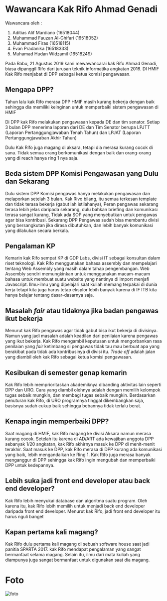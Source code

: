 # Wawancara Kak Rifo Ahmad Genadi

Wawancara oleh :

1. Aditias Alif Mardiano (16518044)
2. Muhammad Fauzan Al-Ghifari (16518052)
3. Muhammad Firas (16518115)
4. Evan Pradanika (16518333)
5. Muhamad Hudan Widzamil (16518249)

Pada Rabu, 21 Agustus 2019 kami mewawancarai kak Rifo Ahmad Genadi, biasa dipanggil Rifo dari jurusan teknik informatika angkatan 2016. DI HMIF Kak Rifo menjabat di DPP sebagai ketua komisi pengawasan.

## Mengapa DPP?
Tahun lalu kak Rifo merasa DPP HMIF masih kurang bekerja dengan baik sehingga dia memiliki keinginan untuk memperbaiki sistem pengawasan di HMIF

Di DPP kak Rifo melakukan pengawasan kepada DE dan tim senator. Setiap 3 bulan DPP menerima laporan dari DE dan Tim Senator berupa LPJTT (Laporan Pertanggungjawaban Tenah Tahun) dan LPJAT (Laporan Pertanggungjawaban Akhir Tahun)

Dulu Kak Rifo juga magang di aksara, tetapi dia merasa kurang cocok di sana. Tidak semua orang berkomunikasi dengan baik dan orang-orang yang di reach hanya ring 1 nya saja.

## Beda sistem DPP Komisi Pengawasan yang Dulu dan Sekarang
Dulu sistem DPP Komisi pengawas hanya melakukan pengawasan dan melaporkan setelah 3 bulan. Kak Rivo bilang, itu semua terkesan template dan tidak terasa bekerja (gabut lah istilahanya), Peran pengawas sekarang terasa lebih jelas daripada sekarang, dulu bahkan briefing dan komunikasi terasa sangat kurang, Tidak ada SOP yang menyebutkan untuk pengawas agar bisa kontribusi. Sekarang DPP Pengawas sudah bisa membantu divisi yang bersangkutan jika dirasa dibutuhkan, dan lebih banyak komunikasi yang dilakukan secara berkala.

## Pengalaman KP
Kemarin kak Rifo sempat KP di GDP Labs, divisi IT sebagai konsultan dalam riset teknologi. Kak Rifo menggunakan bahasa assembly dan mempelajari tentang Web Assembly yang masih dalam tahap pengembangan. Web Assembly sendiri memungkinkan untuk menggunakan macam-macam bahasa untuk membuat suatu website yang nantinya di import menjafi Javascript. Ilmu-ilmu yang dipelajari saat kuliah memang terpakai di dunia kerja tetapi kita juga harus tetap eksplor lebih banyak karena di IF ITB kita hanya belajar tentang dasar-dasarnya saja.

## Masalah *fair* atau tidaknya jika badan pengawas ikut bekerja
Menurut kak Rifo pengawas agar tidak gabut bisa ikut bekerja di divisinya. Namun yang jadi masalah adalah keadilan dari penilaian karena pengawas yang ikut bekerja. Kak Rifo mengambil keputusan untuk mengorbankan rasa penilaian yang *fair* ketimbang si pengawas tidak tau mau berbuat apa yang berakibat pada tidak ada kontribusinya di divisi itu. *Trade off* adalah jalan yang diambil oleh kak Rifo sebagai ketua komisi pengawasan.

## Kesibukan di semester genap kemarin
Kak Rifo lebih memprioritaskan akademiknya dibanding aktivitas lain seperti DPP dan URO. Cara yang diambil olehnya adalah dengan memilih kelompok tugas sebaik mungkin, dan membagi tugas sebaik mungkin. Berdasarkan penuturan kak Rifo, di URO programnya tinggal dikembangkan saja, basisnya sudah cukup baik sehingga bebannya tidak terlalu berat.

## Kenapa ingin memperbaiki DPP?
Saat magang di HMIF, kak Rifo magang ke divisi Aksara namun merasa kurang cocok. Setelah itu karena di AD/ART ada kewajiban anggota DPP sebanyak 1/20 angkatan, kak Rifo akhirnya masuk ke DPP di menit-menit terakhir. Saat masuk ke DPP, kak Rifo merasa di DPP kurang ada komunikasi yang baik, lebih mengandalkan ke Ring 1. Kak Rifo juga merasa banyak menganggur di DPP sehingga kak Rifo ingin mengubah dan memperbaiki DPP untuk kedepannya.

## Lebih suka jadi front end developer atau back end developer?
Kak Rifo lebih menyukai database dan algoritma suatu program. Oleh karena itu, kak Rifo lebih memilih untuk menjadi back end developer daripada front end developer. Menurut kak Rifo, jadi front end developer itu harus nguli banget

## Kapan pertama kali magang?
Kak Rifo dulu pertama kali magang di sebuah software house saat jadi panitia SPARTA 2017. kak Rifo mendapat pengalaman yang sangat bermanfaat selama magang. Selain itu, ilmu dari mata kuliah yang diampunya juga sangat bermanfaat untuk digunakan saat dia magang.

# Foto
![foto](./16518044-16518052-16518115-16518249-16518333.jpg)
